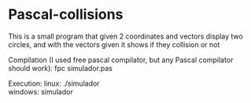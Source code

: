 # Pascal-collisions
This is a small program that given 2 coordinates and vectors display two circles, and with the vectors given it shows if they collision or not

Compilation (I used free pascal compilator, but any Pascal compilator should work):
fpc simulador.pas

Execution:
linux: ./simulador
</br>
windows: simulador
